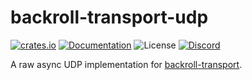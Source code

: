 # backroll-transport-udp

[![crates.io](https://img.shields.io/crates/v/backroll-transport-udp.svg)](https://crates.io/crates/backroll-transport-udp)
[![Documentation](https://docs.rs/backroll-transport-udp/badge.svg)](https://docs.rs/backroll-transport-udp)
![License](https://img.shields.io/crates/l/backroll-transport-udp)
[![Discord](https://img.shields.io/discord/151219753434742784.svg?label=&logo=discord&logoColor=ffffff&color=7389D8&labelColor=6A7EC2)](https://discord.gg/VuZhs9V)

A raw async UDP implementation for [backroll-transport](https://crates.io/crates/backroll-transport).
